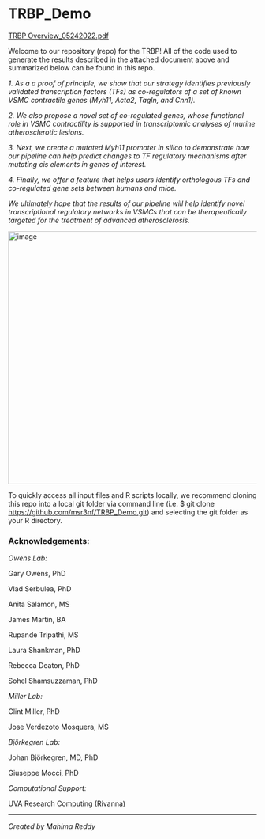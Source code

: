 # TRBP_Demo
[TRBP Overview_05242022.pdf](https://github.com/msr3nf/TRBP_Demo/files/8770613/TRBP.Overview_05242022.pdf)


Welcome to our repository (repo) for the TRBP! All of the code used to generate the results described in the attached document above and summarized below can be found in this repo. 

*1. As a a proof of principle, we show that our strategy identifies previously validated transcription factors (TFs) as co-regulators of
a set of known VSMC contractile genes (Myh11, Acta2, Tagln, and Cnn1).* 

*2. We also propose a novel set of
co-regulated genes, whose functional role in VSMC contractility is supported in transcriptomic analyses of
murine atherosclerotic lesions.* 

*3. Next, we create a mutated Myh11 promoter in silico to demonstrate how our
pipeline can help predict changes to TF regulatory mechanisms after mutating cis elements in genes of
interest.* 

*4. Finally, we offer a feature that helps users identify orthologous TFs and co-regulated gene sets
between humans and mice.*

*We ultimately hope that the results of our pipeline will help identify novel transcriptional
regulatory networks in VSMCs that can be therapeutically targeted for the treatment of advanced
atherosclerosis.*

<img width="511" alt="image" src="https://user-images.githubusercontent.com/62672439/169460026-f479ba43-4e16-43bc-942c-daf4b5f7d57b.png">

To quickly access all input files and R scripts locally, we recommend cloning this repo into a local git folder via command line (i.e. $ git clone https://github.com/msr3nf/TRBP_Demo.git) and selecting the git folder as your R directory.


### **Acknowledgements:**

*Owens Lab:*

Gary Owens, PhD

Vlad Serbulea, PhD

Anita Salamon, MS

James Martin, BA

Rupande Tripathi, MS

Laura Shankman, PhD

Rebecca Deaton, PhD

Sohel Shamsuzzaman, PhD


*Miller Lab:* 

Clint Miller, PhD

Jose Verdezoto Mosquera, MS


*Björkegren Lab:*

Johan Björkegren, MD, PhD

Giuseppe Mocci, PhD


*Computational Support:*

UVA Research Computing (Rivanna) 

____________________________________

*Created by Mahima Reddy*

